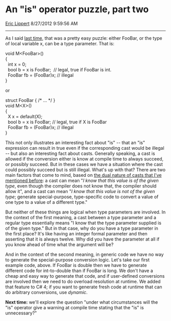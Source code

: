 # An "is" operator puzzle, part two

[Eric Lippert](https://social.msdn.microsoft.com/profile/Eric%20Lippert) 8/27/2012 9:59:56 AM

-----

As I said [last time](http://blogs.msdn.com/b/ericlippert/archive/2012/08/23/an-quot-is-quot-operator-puzzle-part-one.aspx), that was a pretty easy puzzle: either FooBar, or the type of local variable x, can be a type parameter. That is:

void M\<FooBar\>()  
{  
  int x = 0;  
  bool b = x is FooBar;  // legal, true if FooBar is int.  
  FooBar fb = (FooBar)x; // illegal  
}

or

struct FooBar { /\* ... \*/ }  
void M\<X\>()  
{  
  X x = default(X);  
  bool b = x is FooBar; // legal, true if X is FooBar  
  FooBar fb = (FooBar)x; // illegal  
}

This not only illustrates an interesting fact about "is" -- that an "is" expression can result in true even if the corresponding cast would be illegal -- but also an interesting fact about casts. Generally speaking, a cast is allowed if the conversion either is know at compile time to always succeed, or possibly succeed. But in these cases we have a situation where the cast could possibly succeed but is still illegal. What's up with that? There are two main factors that come to mind, based on [the dual nature of casts that I've mentioned before](http://blogs.msdn.com/b/ericlippert/archive/2009/03/19/representation-and-identity.aspx): a cast can mean "*I know that this value is of the given type*, even though the compiler does not know that, the compiler should allow it", and a cast can mean "*I know that this value is not of the given type*; generate special-purpose, type-specific code to convert a value of one type to a value of a different type."

But neither of these things are logical when type parameters are involved. In the context of the first meaning, a cast between a type parameter and a regular type essentially means "I know that the type parameter supplied is of the given type." But in that case, why do you have a type parameter in the first place? It's like having an integer formal parameter and then asserting that it is always twelve. Why did you have the parameter at all if you know ahead of time what the argument will be?

And in the context of the second meaning, in generic code we have no way to generate the special-purpose conversion logic. Let's take our first example code, above. If FooBar is double then we have to generate different code for int-to-double than if FooBar is long. We don't have a cheap and easy way to generate that code, and if user-defined conversions are involved then we need to do overload resolution at runtime. We added that feature to C\# 4; if you want to generate fresh code at runtime that can do arbitrary conversions, use *dynamic*.

**Next time:** we'll explore the question "under what circumstances will the "is" operator give a warning at compile time stating that the "is" is unnecessary?"

